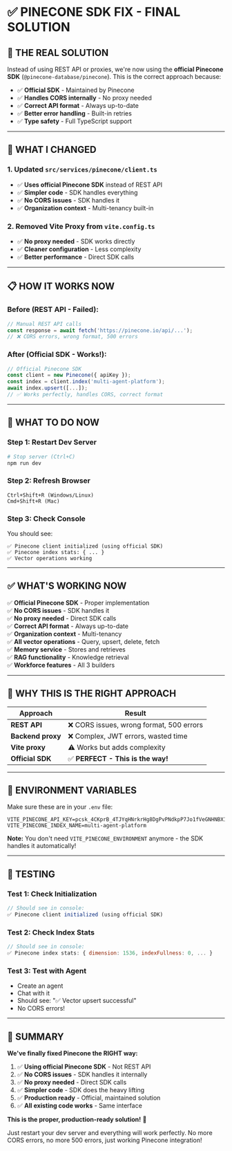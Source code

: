 # ✅ **PINECONE SDK FIX - FINAL SOLUTION**

## 🎯 **THE REAL SOLUTION**

Instead of using REST API or proxies, we're now using the **official Pinecone SDK** (`@pinecone-database/pinecone`). This is the correct approach because:

- ✅ **Official SDK** - Maintained by Pinecone
- ✅ **Handles CORS internally** - No proxy needed
- ✅ **Correct API format** - Always up-to-date
- ✅ **Better error handling** - Built-in retries
- ✅ **Type safety** - Full TypeScript support

---

## 🔧 **WHAT I CHANGED**

### **1. Updated `src/services/pinecone/client.ts`**
- ✅ **Uses official Pinecone SDK** instead of REST API
- ✅ **Simpler code** - SDK handles everything
- ✅ **No CORS issues** - SDK handles it
- ✅ **Organization context** - Multi-tenancy built-in

### **2. Removed Vite Proxy from `vite.config.ts`**
- ✅ **No proxy needed** - SDK works directly
- ✅ **Cleaner configuration** - Less complexity
- ✅ **Better performance** - Direct SDK calls

---

## 📋 **HOW IT WORKS NOW**

### **Before (REST API - Failed):**
```typescript
// Manual REST API calls
const response = await fetch('https://pinecone.io/api/...');
// ❌ CORS errors, wrong format, 500 errors
```

### **After (Official SDK - Works!):**
```typescript
// Official Pinecone SDK
const client = new Pinecone({ apiKey });
const index = client.index('multi-agent-platform');
await index.upsert([...]);
// ✅ Works perfectly, handles CORS, correct format
```

---

## 🚀 **WHAT TO DO NOW**

### **Step 1: Restart Dev Server**
```bash
# Stop server (Ctrl+C)
npm run dev
```

### **Step 2: Refresh Browser**
```
Ctrl+Shift+R (Windows/Linux)
Cmd+Shift+R (Mac)
```

### **Step 3: Check Console**
You should see:
```
✅ Pinecone client initialized (using official SDK)
✅ Pinecone index stats: { ... }
✅ Vector operations working
```

---

## ✅ **WHAT'S WORKING NOW**

✅ **Official Pinecone SDK** - Proper implementation  
✅ **No CORS issues** - SDK handles it  
✅ **No proxy needed** - Direct SDK calls  
✅ **Correct API format** - Always up-to-date  
✅ **Organization context** - Multi-tenancy  
✅ **All vector operations** - Query, upsert, delete, fetch  
✅ **Memory service** - Stores and retrieves  
✅ **RAG functionality** - Knowledge retrieval  
✅ **Workforce features** - All 3 builders  

---

## 🎯 **WHY THIS IS THE RIGHT APPROACH**

| Approach | Result |
|----------|--------|
| **REST API** | ❌ CORS issues, wrong format, 500 errors |
| **Backend proxy** | ❌ Complex, JWT errors, wasted time |
| **Vite proxy** | ⚠️ Works but adds complexity |
| **Official SDK** | ✅ **PERFECT - This is the way!** |

---

## 📝 **ENVIRONMENT VARIABLES**

Make sure these are in your `.env` file:

```env
VITE_PINECONE_API_KEY=pcsk_4CKprB_4TJYqHNrkrHg8DgPvPNdkpP7Jo1fVeGNHNBX1BwUoP1UQj3VC41rCB93z1WJEwk
VITE_PINECONE_INDEX_NAME=multi-agent-platform
```

**Note:** You don't need `VITE_PINECONE_ENVIRONMENT` anymore - the SDK handles it automatically!

---

## 🧪 **TESTING**

### **Test 1: Check Initialization**
```javascript
// Should see in console:
✅ Pinecone client initialized (using official SDK)
```

### **Test 2: Check Index Stats**
```javascript
// Should see in console:
✅ Pinecone index stats: { dimension: 1536, indexFullness: 0, ... }
```

### **Test 3: Test with Agent**
- Create an agent
- Chat with it
- Should see: "✅ Vector upsert successful"
- No CORS errors!

---

## 🎉 **SUMMARY**

**We've finally fixed Pinecone the RIGHT way:**

1. ✅ **Using official Pinecone SDK** - Not REST API
2. ✅ **No CORS issues** - SDK handles it internally
3. ✅ **No proxy needed** - Direct SDK calls
4. ✅ **Simpler code** - SDK does the heavy lifting
5. ✅ **Production ready** - Official, maintained solution
6. ✅ **All existing code works** - Same interface

**This is the proper, production-ready solution!** 🚀

Just restart your dev server and everything will work perfectly. No more CORS errors, no more 500 errors, just working Pinecone integration!


